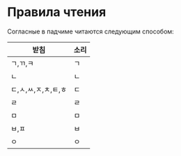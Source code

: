 # Правила чтения

Согласные в падчиме читаются следующим способом: 

받침 | 소리
-- | --
ㄱ,ㄲ,ㅋ | ㄱ
ㄴ | ㄴ
ㄷ,ㅅ,ㅆ,ㅈ,ㅊ,ㅌ,ㅎ | ㄷ
ㄹ | ㄹ
ㅁ | ㅁ  
ㅂ,ㅍ | ㅂ
ㅇ | ㅇ  

